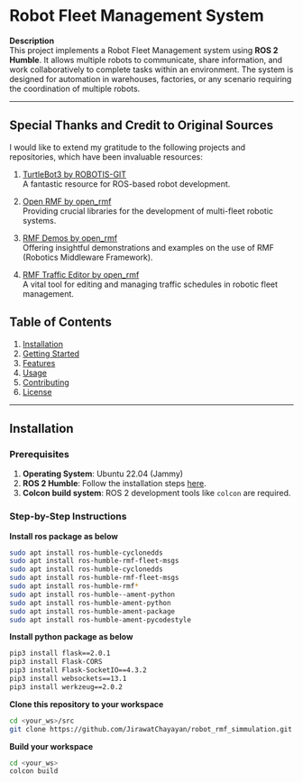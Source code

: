 # Robot Fleet Management System

**Description**  
This project implements a Robot Fleet Management system using **ROS 2 Humble**. It allows multiple robots to communicate, 
share information, and work collaboratively to complete tasks within an environment. The system is designed for automation in warehouses, 
factories, or any scenario requiring the coordination of multiple robots.

---

## Special Thanks and Credit to Original Sources

I would like to extend my gratitude to the following projects and repositories, which have been invaluable resources:

1. [TurtleBot3 by ROBOTIS-GIT](https://github.com/ROBOTIS-GIT/turtlebot3/tree/humble-devel)  
   A fantastic resource for ROS-based robot development.

2. [Open RMF by open_rmf](https://github.com/open-rmf)  
   Providing crucial libraries for the development of multi-fleet robotic systems.

3. [RMF Demos by open_rmf](https://github.com/open-rmf/rmf_demos)  
   Offering insightful demonstrations and examples on the use of RMF (Robotics Middleware Framework).

4. [RMF Traffic Editor by open_rmf](https://github.com/open-rmf/rmf_traffic_editor)  
   A vital tool for editing and managing traffic schedules in robotic fleet management.


## Table of Contents

1. [Installation](#installation)
2. [Getting Started](#getting-started)
3. [Features](#features)
4. [Usage](#usage)
5. [Contributing](#contributing)
6. [License](#license)

---

## Installation

### Prerequisites

1. **Operating System**: Ubuntu 22.04 (Jammy)
2. **ROS 2 Humble**: Follow the installation steps [here](https://docs.ros.org/en/humble/Installation.html).
3. **Colcon build system**: ROS 2 development tools like `colcon` are required.

### Step-by-Step Instructions

**Install ros package as below**
   ```bash
   sudo apt install ros-humble-cyclonedds
   sudo apt install ros-humble-rmf-fleet-msgs
   sudo apt install ros-humble-cyclonedds
   sudo apt install ros-humble-rmf-fleet-msgs
   sudo apt install ros-humble-rmf*
   sudo apt install ros-humble--ament-python
   sudo apt install ros-humble-ament-python
   sudo apt install ros-humble-ament-package 
   sudo apt install ros-humble-ament-pycodestyle 
   ```
**Install python package as below**
   ```bash
   pip3 install flask==2.0.1
   pip3 install Flask-CORS
   pip3 install Flask-SocketIO==4.3.2
   pip3 install websockets==13.1
   pip3 install werkzeug==2.0.2
   ```
**Clone this repository to your workspace**
   ```bash
   cd <your_ws>/src
   git clone https://github.com/JirawatChayayan/robot_rmf_simmulation.git .
   ```
**Build your workspace**
   ```bash
   cd <your_ws>
   colcon build
   ```



